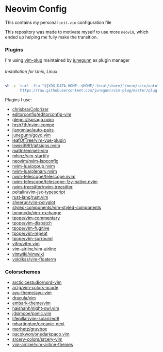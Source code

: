 # Neovim Config

This contains my personal `init.vim` configuration file

This repository was made to motivate myself to use more `neovim`, which ended up helping me fully make the transition.

### Plugins
I'm using [vim-plug](https://github.com/junegunn/vim-plug) maintained by [junegunn](https://github.com/junegunn) as plugin manager

###### Installation for Unix, Linux
```sh
sh -c 'curl -fLo "${XDG_DATA_HOME:-$HOME/.local/share}"/nvim/site/autoload/plug.vim --create-dirs \
       https://raw.githubusercontent.com/junegunn/vim-plug/master/plug.vim'
```
Plugins I use:
* [chrisbra/Colorizer](https://github.com/chrisbra/Colorizer)
* [editorconfig/editorconfig-vim](https://github.com/editorconfig/editorconfig-vim)
* [glepnir/lspsaga.nvim](https://github.com/glepnir/lspsaga.nvim)
* [hrsh7th/nvim-compe](https://github.com/hrsh7th/nvim-compe)
* [jiangmiao/auto-pairs](https://github.com/jiangmiao/auto-pairs)
* [junegunn/goyo.vim](https://github.com/junegunn/goyo.vim)
* [leafOfTree/vim-vue-plugin](https://github.com/leafOfTree/vim-vue-plugin)
* [lewis6991/gitsigns.nvim](https://github.com/lewis6991/gitsigns.nvim)
* [mattn/emmet-vim](https://github.com/mattn/emmet-vim)
* [mhinz/vim-startify](https://github.com/mhinz/vim-startify)
* [neovim/nvim-lspconfig](https://github.com/neovim/nvim-lspconfig)
* [nvim-lua/popup.nvim](https://github.com/nvim-lua/popup.nvim)
* [nvim-lua/plenary.nvim](https://github.com/nvim-lua/plenary.nvim)
* [nvim-telescope/telescope.nvim](https://github.com/nvim-telescope/telescope.nvim)
* [nvim-telescope/telescope-fzy-native.nvim](https://github.com/nvim-telescope/telescope-fzy-native.nvim)
* [nvim-treesitter/nvim-treesitter](https://github.com/nvim-treesitter/nvim-treesitter)
* [peitalin/vim-jsx-typescript](https://github.com/peitalin/vim-jsx-typescript)
* [rust-lang/rust.vim](https://github.com/rust-lang/rust.vim)
* [sheerun/vim-polyglot](https://github.com/sheerun/vim-polyglot)
* [styled-components/vim-styled-components](https://github.com/styled-components/vim-styled-components)
* [tommcdo/vim-exchange](https://github.com/tommcdo/vim-exchange)
* [tpope/vim-commentary](https://github.com/tpope/vim-commentary)
* [tpope/vim-dispatch](https://github.com/tpope/vim-dispatch)
* [tpope/vim-fugitive](https://github.com/tpope/vim-fugitive)
* [tpope/vim-repeat](https://github.com/tpope/vim-repeat)
* [tpope/vim-surround](https://github.com/tpope/vim-surround)
* [vifm/vifm.vim](https://github.com/vifm/vifm.vim)
* [vim-airline/vim-airline](https://github.com/vim-airline/vim-airline)
* [vimwiki/vimwiki](https://github.com/vimwiki/vimwiki)
* [voldikss/vim-floaterm](https://github.com/voldikss/vim-floaterm)

### Colorschemes
* [arcticicestudio/nord-vim](https://github.com/arcticicestudio/nord-vim)
* [arzg/vim-colors-xcode](https://github.com/arzg/vim-colors-xcode)
* [ayu-theme/ayu-vim](https://github.com/ayu-theme/ayu-vim)
* [dracula/vim](https://github.com/dracula/vim)
* [embark-theme/vim](https://github.com/embark-theme/vim)
* [haishanh/night-owl.vim](https://github.com/haishanh/night-owl.vim)
* [jdsimcoe/panic.vim](https://github.com/jdsimcoe/panic.vim)
* [lifepillar/vim-solarized8](https://github.com/lifepillar/vim-solarized8)
* [mhartington/oceanic-next](https://github.com/mhartington/oceanic-next)
* [morhetz/gruvbox](https://github.com/morhetz/gruvbox)
* [pacokwon/onedarkpaco.vim](https://github.com/pacokwon/onedarkpaco.vim)
* [srcery-colors/srcery-vim](https://github.com/srcery-colors/srcery-vim)
* [vim-airline/vim-airline-themes](https://github.com/vim-airline/vim-airline-themes)
